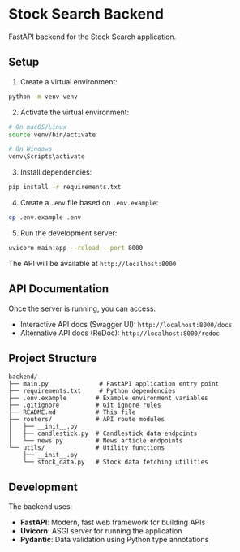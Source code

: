 # Stock Search Backend

FastAPI backend for the Stock Search application.

## Setup

1. Create a virtual environment:
```bash
python -m venv venv
```

2. Activate the virtual environment:
```bash
# On macOS/Linux
source venv/bin/activate

# On Windows
venv\Scripts\activate
```

3. Install dependencies:
```bash
pip install -r requirements.txt
```

4. Create a `.env` file based on `.env.example`:
```bash
cp .env.example .env
```

5. Run the development server:
```bash
uvicorn main:app --reload --port 8000
```

The API will be available at `http://localhost:8000`

## API Documentation

Once the server is running, you can access:
- Interactive API docs (Swagger UI): `http://localhost:8000/docs`
- Alternative API docs (ReDoc): `http://localhost:8000/redoc`

## Project Structure

```
backend/
├── main.py              # FastAPI application entry point
├── requirements.txt     # Python dependencies
├── .env.example        # Example environment variables
├── .gitignore          # Git ignore rules
├── README.md           # This file
├── routers/            # API route modules
│   ├── __init__.py
│   ├── candlestick.py  # Candlestick data endpoints
│   └── news.py         # News article endpoints
└── utils/              # Utility functions
    ├── __init__.py
    └── stock_data.py   # Stock data fetching utilities
```

## Development

The backend uses:
- **FastAPI**: Modern, fast web framework for building APIs
- **Uvicorn**: ASGI server for running the application
- **Pydantic**: Data validation using Python type annotations

